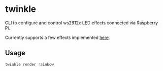 # twinkle

CLI to configure and control ws2812x LED effects connected via Raspberry Pi.

Currently supports a few effects implemented [here][effects].

## Usage

```
twinkle render rainbow
```

[effects]: https://github.com/vipul-sharma20/twinkle/tree/master/twinkle/effects
